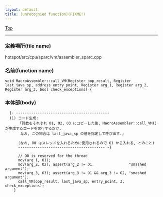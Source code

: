 ```yaml
---
layout: default
title: (unrecognied function)(FIXME!)
---
```

[Top](../index.html)

--- 
### 定義場所(file name)
hotspot/src/cpu/sparc/vm/assembler_sparc.cpp

### 名前(function name)
```
void MacroAssembler::call_VM(Register oop_result, Register last_java_sp, address entry_point, Register arg_1, Register arg_2, Register arg_3, bool check_exceptions) {
```

### 本体部(body)
```
  {- -------------------------------------------
  (1) コード生成:
      「引数をそれぞれ O1, O2, O3 にコピーした後, MacroAssembler::call_VM() が生成するコードを実行するだけ.
       なお, この場合は last_java_sp の値を指定して呼び出す.」
    
      (なお, O0 はスレッドを入れるために使用されるので O1 から入れる, とのこと)
      ---------------------------------------- -}

	  // O0 is reserved for the thread
	  mov(arg_1, O1);
	  mov(arg_2, O2); assert(arg_2 != O1,                "smashed argument");
	  mov(arg_3, O3); assert(arg_3 != O1 && arg_3 != O2, "smashed argument");
	  call_VM(oop_result, last_java_sp, entry_point, 3, check_exceptions);
	}
	
```


